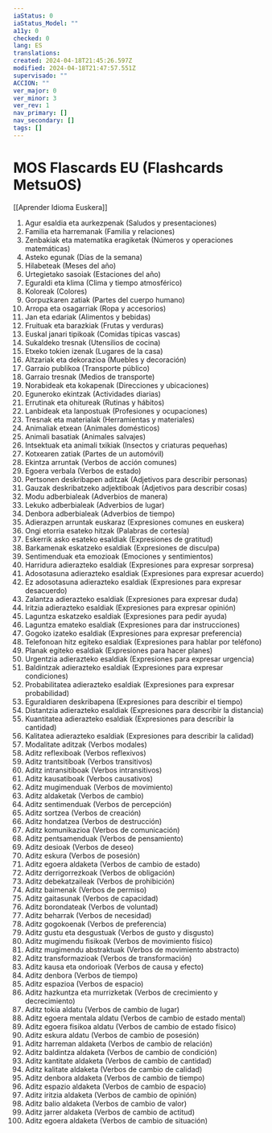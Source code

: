 ```yaml
---
iaStatus: 0
iaStatus_Model: ""
a11y: 0
checked: 0
lang: ES
translations: 
created: 2024-04-18T21:45:26.597Z
modified: 2024-04-18T21:47:57.551Z
supervisado: ""
ACCION: ""
ver_major: 0
ver_minor: 3
ver_rev: 1
nav_primary: []
nav_secondary: []
tags: []
---
```

# MOS Flascards EU (Flashcards MetsuOS)

[[Aprender Idioma Euskera]]

1. Agur esaldia eta aurkezpenak (Saludos y presentaciones)
2. Familia eta harremanak (Familia y relaciones)
3. Zenbakiak eta matematika eragiketak (Números y operaciones matemáticas)
4. Asteko egunak (Días de la semana)
5. Hilabeteak (Meses del año)
6. Urtegietako sasoiak (Estaciones del año)
7. Eguraldi eta klima (Clima y tiempo atmosférico)
8. Koloreak (Colores)
9. Gorpuzkaren zatiak (Partes del cuerpo humano)
10. Arropa eta osagarriak (Ropa y accesorios)
11. Jan eta edariak (Alimentos y bebidas)
12. Fruituak eta barazkiak (Frutas y verduras)
13. Euskal janari tipikoak (Comidas típicas vascas)
14. Sukaldeko tresnak (Utensilios de cocina)
15. Etxeko tokien izenak (Lugares de la casa)
16. Altzariak eta dekorazioa (Muebles y decoración)
17. Garraio publikoa (Transporte público)
18. Garraio tresnak (Medios de transporte)
19. Norabideak eta kokapenak (Direcciones y ubicaciones)
20. Eguneroko ekintzak (Actividades diarias)
21. Errutinak eta ohitureak (Rutinas y hábitos)
22. Lanbideak eta lanpostuak (Profesiones y ocupaciones)
23. Tresnak eta materialak (Herramientas y materiales)
24. Animaliak etxean (Animales domésticos)
25. Animali basatiak (Animales salvajes)
26. Intsektuak eta animali txikiak (Insectos y criaturas pequeñas)
27. Kotxearen zatiak (Partes de un automóvil)
28. Ekintza arruntak (Verbos de acción comunes)
29. Egoera verbala (Verbos de estado)
30. Pertsonen deskribapen aditzak (Adjetivos para describir personas)
31. Gauzak deskribatzeko adjektiboak (Adjetivos para describir cosas)
32. Modu adberbialeak (Adverbios de manera)
33. Lekuko adberbialeak (Adverbios de lugar)
34. Denbora adberbialeak (Adverbios de tiempo)
35. Adierazpen arruntak euskaraz (Expresiones comunes en euskera)
36. Ongi etorria esateko hitzak (Palabras de cortesía)
37. Eskerrik asko esateko esaldiak (Expresiones de gratitud)
38. Barkamenak eskatzeko esaldiak (Expresiones de disculpa)
39. Sentimenduak eta emozioak (Emociones y sentimientos)
40. Harridura adierazteko esaldiak (Expresiones para expresar sorpresa)
41. Adosotasuna adierazteko esaldiak (Expresiones para expresar acuerdo)
42. Ez adosotasuna adierazteko esaldiak (Expresiones para expresar desacuerdo)
43. Zalantza adierazteko esaldiak (Expresiones para expresar duda)
44. Iritzia adierazteko esaldiak (Expresiones para expresar opinión)
45. Laguntza eskatzeko esaldiak (Expresiones para pedir ayuda)
46. Laguntza emateko esaldiak (Expresiones para dar instrucciones)
47. Gogoko izateko esaldiak (Expresiones para expresar preferencia)
48. Telefonoan hitz egiteko esaldiak (Expresiones para hablar por teléfono)
49. Planak egiteko esaldiak (Expresiones para hacer planes)
50. Urgentzia adierazteko esaldiak (Expresiones para expresar urgencia)
51. Baldintzak adierazteko esaldiak (Expresiones para expresar condiciones)
52. Probabilitatea adierazteko esaldiak (Expresiones para expresar probabilidad)
53. Eguraldiaren deskribapena (Expresiones para describir el tiempo)
54. Distantzia adierazteko esaldiak (Expresiones para describir la distancia)
55. Kuantitatea adierazteko esaldiak (Expresiones para describir la cantidad)
56. Kalitatea adierazteko esaldiak (Expresiones para describir la calidad)
57. Modalitate aditzak (Verbos modales)
58. Aditz reflexiboak (Verbos reflexivos)
59. Aditz trantsitiboak (Verbos transitivos)
60. Aditz intransitiboak (Verbos intransitivos)
61. Aditz kausatiboak (Verbos causativos)
62. Aditz mugimenduak (Verbos de movimiento)
63. Aditz aldaketak (Verbos de cambio)
64. Aditz sentimenduak (Verbos de percepción)
65. Aditz sortzea (Verbos de creación)
66. Aditz hondatzea (Verbos de destrucción)
67. Aditz komunikazioa (Verbos de comunicación)
68. Aditz pentsamenduak (Verbos de pensamiento)
69. Aditz desioak (Verbos de deseo)
70. Aditz eskura (Verbos de posesión)
71. Aditz egoera aldaketa (Verbos de cambio de estado)
72. Aditz derrigorrezkoak (Verbos de obligación)
73. Aditz debekatzaileak (Verbos de prohibición)
74. Aditz baimenak (Verbos de permiso)
75. Aditz gaitasunak (Verbos de capacidad)
76. Aditz borondateak (Verbos de voluntad)
77. Aditz beharrak (Verbos de necesidad)
78. Aditz gogokoenak (Verbos de preferencia)
79. Aditz gustu eta desgustuak (Verbos de gusto y disgusto)
80. Aditz mugimendu fisikoak (Verbos de movimiento físico)
81. Aditz mugimendu abstraktuak (Verbos de movimiento abstracto)
82. Aditz transformazioak (Verbos de transformación)
83. Aditz kausa eta ondorioak (Verbos de causa y efecto)
84. Aditz denbora (Verbos de tiempo)
85. Aditz espazioa (Verbos de espacio)
86. Aditz hazkuntza eta murrizketak (Verbos de crecimiento y decrecimiento)
87. Aditz tokia aldatu (Verbos de cambio de lugar)
88. Aditz egoera mentala aldatu (Verbos de cambio de estado mental)
89. Aditz egoera fisikoa aldatu (Verbos de cambio de estado físico)
90. Aditz eskura aldatu (Verbos de cambio de posesión)
91. Aditz harreman aldaketa (Verbos de cambio de relación)
92. Aditz baldintza aldaketa (Verbos de cambio de condición)
93. Aditz kantitate aldaketa (Verbos de cambio de cantidad)
94. Aditz kalitate aldaketa (Verbos de cambio de calidad)
95. Aditz denbora aldaketa (Verbos de cambio de tiempo)
96. Aditz espazio aldaketa (Verbos de cambio de espacio)
97. Aditz iritzia aldaketa (Verbos de cambio de opinión)
98. Aditz balio aldaketa (Verbos de cambio de valor)
99. Aditz jarrer aldaketa (Verbos de cambio de actitud)
100. Aditz egoera aldaketa (Verbos de cambio de situación)
